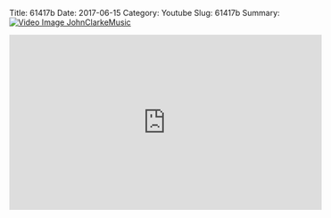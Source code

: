 Title: 61417b
Date: 2017-06-15
Category: Youtube
Slug: 61417b
Summary: <a href="/61417b.html"><img src="https://i.ytimg.com/vi/MM5bvrhT4qA/hqdefault.jpg" alt="Video Image JohnClarkeMusic"></a>

<iframe width="560" height="315" src="https://www.youtube.com/embed/MM5bvrhT4qA" title="YouTube video player" frameborder="0" allow="accelerometer; autoplay; clipboard-write; encrypted-media; gyroscope; picture-in-picture" allowfullscreen></iframe>

